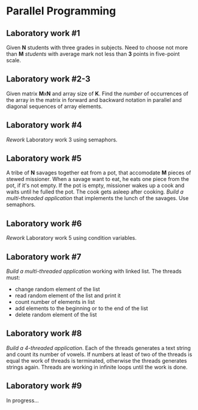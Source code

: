 # Parallel Programming

## Laboratory work #1

Given **N** students with three grades in subjects.
Need to choose not more than **M** *students* with average mark not less than **3** points in five-point scale.

## Laboratory work #2-3

Given matrix **M**x**N** and array size of **K**. 
Find the *number* of occurrences of the array in the matrix in forward and backward notation in parallel and diagonal sequences of array elements.

## Laboratory work #4

*Rework* Laboratory work 3 using semaphors.

## Laboratory work #5

A tribe of **N** savages together eat from a pot, that accomodate **M** pieces of stewed missioner. When a savage want to eat, he eats one piece from the pot, if it's not empty. If the pot is empty, missioner wakes up a cook and waits until he fulled the pot. The cook gets asleep after cooking.
*Build a multi-threaded application* that implements the lunch of the savages. Use semaphors.

## Laboratory work #6

*Rework* Laboratory work 5 using condition variables.

## Laboratory work #7

*Build a multi-threaded application* working with linked list. The threads must:
- change random element of the list
- read random element of the list and print it
- count number of elements in list
- add elements to the beginning or to the end of the list
- delete random element of the list

## Laboratory work #8

*Build a 4-threaded application*. Each of the threads generates a text string and count its number of vowels. If numbers at least of two of the threads is equal the work of threads is terminated, otherwise the threads generates strings again. Threads are working in infinite loops until the work is done.

## Laboratory work #9

In progress...
